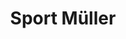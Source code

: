 ---
title: "Sport Müller"
url: /villingen-schwenningen/sport-mueller-harzerstrasse/
shop: Leerstehend
---
